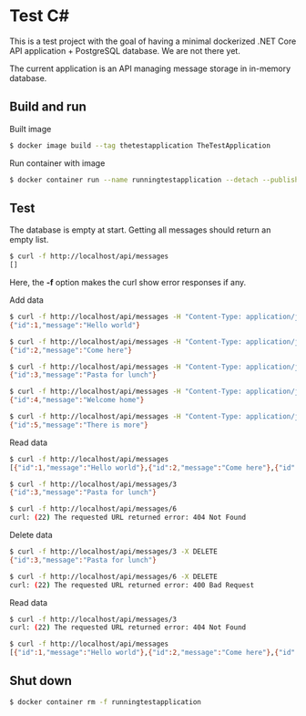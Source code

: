 # Test C#
This is a test project with the goal of having a minimal dockerized .NET Core API application + PostgreSQL database.
We are not there yet.

The current application is an API managing message storage in in-memory database.

## Build and run
Built image
```bash
$ docker image build --tag thetestapplication TheTestApplication
```
Run container with image
```bash
$ docker container run --name runningtestapplication --detach --publish 80:80 thetestapplication
```

## Test
The database is empty at start. Getting all messages should return an empty list.
```Bash
$ curl -f http://localhost/api/messages
[]
```
Here, the **-f** option makes the curl show error responses if any.

Add data
```Bash
$ curl -f http://localhost/api/messages -H "Content-Type: application/json" -d '{"message":"Hello world"}'
{"id":1,"message":"Hello world"}
```
```Bash
$ curl -f http://localhost/api/messages -H "Content-Type: application/json" -d '{"message":"Come here"}'
{"id":2,"message":"Come here"}
```
```Bash
$ curl -f http://localhost/api/messages -H "Content-Type: application/json" -d '{"message":"Pasta for lunch"}'
{"id":3,"message":"Pasta for lunch"}
```
```Bash
$ curl -f http://localhost/api/messages -H "Content-Type: application/json" -d '{"message":"Welcome home"}'
{"id":4,"message":"Welcome home"}
```
```Bash
$ curl -f http://localhost/api/messages -H "Content-Type: application/json" -d '{"message":"There is more"}'
{"id":5,"message":"There is more"}
```
Read data
```Bash
$ curl -f http://localhost/api/messages
[{"id":1,"message":"Hello world"},{"id":2,"message":"Come here"},{"id":3,"message":"Pasta for lunch"},{"id":4,"message":"Welcome home"},{"id":5,"message":"There is more"}]
```
```Bash
$ curl -f http://localhost/api/messages/3
{"id":3,"message":"Pasta for lunch"}
```
```Bash
$ curl -f http://localhost/api/messages/6
curl: (22) The requested URL returned error: 404 Not Found
```
Delete data
```Bash
$ curl -f http://localhost/api/messages/3 -X DELETE
{"id":3,"message":"Pasta for lunch"}
```
```Bash
$ curl -f http://localhost/api/messages/6 -X DELETE
curl: (22) The requested URL returned error: 400 Bad Request
```
Read data
```Bash
$ curl -f http://localhost/api/messages/3
curl: (22) The requested URL returned error: 404 Not Found
```
```Bash
$ curl -f http://localhost/api/messages
[{"id":1,"message":"Hello world"},{"id":2,"message":"Come here"},{"id":4,"message":"Welcome home"},{"id":5,"message":"There is more"}]
```

## Shut down
```bash
$ docker container rm -f runningtestapplication
```
